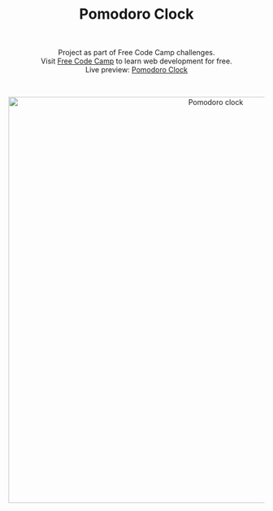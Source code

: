 <h1 align="center">Pomodoro Clock</h1><br>
<p align="center">Project as part of  Free Code Camp challenges.<br>
Visit <a href="https://www.freecodecamp.com">Free Code Camp</a> to learn web development for free.<br>
Live preview: <a href="https://themalni.github.io/pomodoro-clock/">Pomodoro Clock</a></p><br>

<p align="center">
<img src="https://cloud.githubusercontent.com/assets/12295765/22407537/9bb6810e-e668-11e6-8a71-cf6c733c98e6.png" width="800"  alt="Pomodoro clock">
</p>
